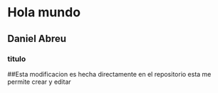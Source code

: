 # Hola mundo
## Daniel Abreu
### titulo
##Esta modificacion es hecha directamente en el repositorio esta me permite crear y editar
